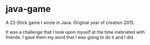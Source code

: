 # java-game
A 22-Stick game I wrote in Java. Original year of creation 2015.

It was a challenge that I took upon myself at the time inebriated with friends.
I gave them my word that I was going to do it and I did.
